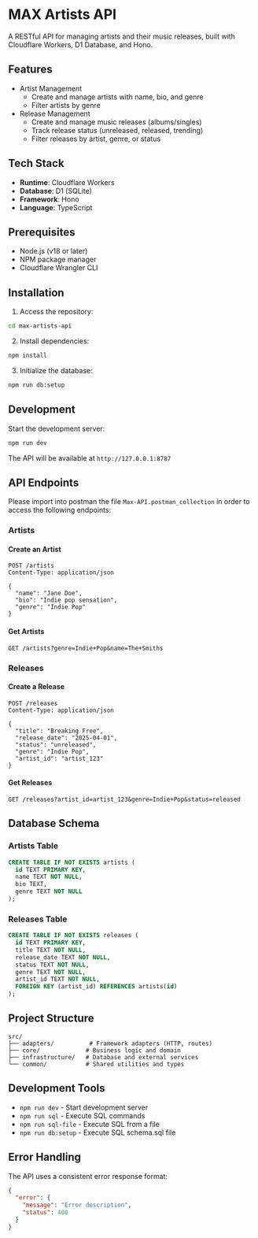 # MAX Artists API

A RESTful API for managing artists and their music releases, built with Cloudflare Workers, D1 Database, and Hono.

## Features

- Artist Management
  - Create and manage artists with name, bio, and genre
  - Filter artists by genre
- Release Management
  - Create and manage music releases (albums/singles)
  - Track release status (unreleased, released, trending)
  - Filter releases by artist, genre, or status

## Tech Stack

- **Runtime**: Cloudflare Workers
- **Database**: D1 (SQLite)
- **Framework**: Hono
- **Language**: TypeScript

## Prerequisites

- Node.js (v18 or later)
- NPM package manager
- Cloudflare Wrangler CLI

## Installation

1. Access the repository:
```bash
cd max-artists-api
```

2. Install dependencies:
```bash
npm install
```

3. Initialize the database:

```bash
npm run db:setup
```

## Development

Start the development server:
```bash
npm run dev
```

The API will be available at `http://127.0.0.1:8787`

## API Endpoints

Please import into postman the file `Max-API.postman_collection` in order to access the following endpoints:

### Artists

#### Create an Artist
```http
POST /artists
Content-Type: application/json

{
  "name": "Jane Doe",
  "bio": "Indie pop sensation",
  "genre": "Indie Pop"
}
```

#### Get Artists
```http
GET /artists?genre=Indie+Pop&name=The+Smiths
```

### Releases

#### Create a Release
```http 
POST /releases
Content-Type: application/json

{
  "title": "Breaking Free",
  "release_date": "2025-04-01",
  "status": "unreleased",
  "genre": "Indie Pop",
  "artist_id": "artist_123"
}
```

#### Get Releases
```http
GET /releases?artist_id=artist_123&genre=Indie+Pop&status=released
```

## Database Schema

### Artists Table
```sql
CREATE TABLE IF NOT EXISTS artists (
  id TEXT PRIMARY KEY,
  name TEXT NOT NULL,
  bio TEXT,
  genre TEXT NOT NULL
);
```

### Releases Table
```sql
CREATE TABLE IF NOT EXISTS releases (
  id TEXT PRIMARY KEY,
  title TEXT NOT NULL,
  release_date TEXT NOT NULL,
  status TEXT NOT NULL,
  genre TEXT NOT NULL,
  artist_id TEXT NOT NULL,
  FOREIGN KEY (artist_id) REFERENCES artists(id)
);
```

## Project Structure

```
src/
├── adapters/          # Framework adapters (HTTP, routes)
├── core/             # Business logic and domain
├── infrastructure/   # Database and external services
└── common/           # Shared utilities and types
```

## Development Tools

- `npm run dev` - Start development server
- `npm run sql` - Execute SQL commands
- `npm run sql-file` - Execute SQL from a file
- `npm run db:setup` - Execute SQL schema.sql file

## Error Handling

The API uses a consistent error response format:
```json
{
  "error": {
    "message": "Error description",
    "status": 400
  }
}
```
